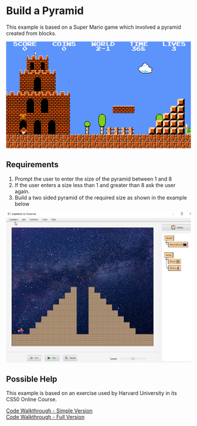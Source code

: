 # Build a Pyramid
This example is based on a Super Mario game which involved a pyramid created from blocks.

![Super Mario Bros](https://github.com/BNU-CO452/Java-Apps/blob/main/images/Mario%2001.png)

## Requirements
1. Prompt the user to enter the size of the pyramid between 1 and 8
2. If the user enters a size less than 1 and greater than 8 ask the user again.
3. Build a two sided pyramid of the required size as shown in the example below

![Expected Output](https://github.com/BNU-CO452/Java-Apps/blob/main/images/Mario%2002.png)

## Possible Help
This example is based on an exercise used by Harvard University in its CS50 Online Course.

[Code Walkthrough - Simple Version](https://cs50.harvard.edu/x/2022/psets/1/mario/less/)     
[Code Walkthrough - Full Version](https://cs50.harvard.edu/x/2022/psets/1/mario/more/)